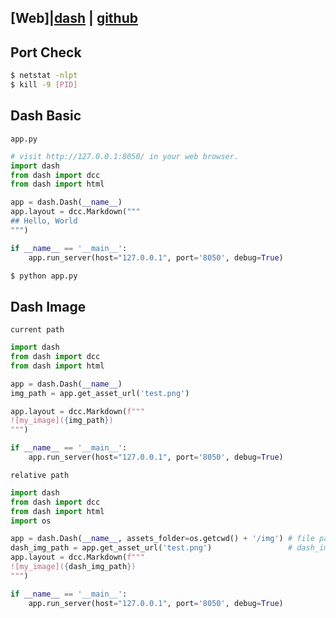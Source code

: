 ## [Web]|[dash](https://dash.plotly.com/) | [github](https://github.com/plotly/dash)

## Port Check
```bash
$ netstat -nlpt
$ kill -9 [PID]
```

## Dash Basic
`app.py`
```python
# visit http://127.0.0.1:8050/ in your web browser.
import dash
from dash import dcc
from dash import html

app = dash.Dash(__name__)
app.layout = dcc.Markdown("""
## Hello, World
""")

if __name__ == '__main__':
    app.run_server(host="127.0.0.1", port='8050', debug=True)
```
```bash
$ python app.py
```

## Dash Image
`current path`
```python
import dash
from dash import dcc
from dash import html

app = dash.Dash(__name__)
img_path = app.get_asset_url('test.png')

app.layout = dcc.Markdown(f"""
![my_image]({img_path})
""")

if __name__ == '__main__':
    app.run_server(host="127.0.0.1", port='8050', debug=True)
```
`relative path`
```python
import dash
from dash import dcc
from dash import html
import os

app = dash.Dash(__name__, assets_folder=os.getcwd() + '/img') # file path = ./img/test.png 
dash_img_path = app.get_asset_url('test.png')                 # dash_img_path = /assets/test.png
app.layout = dcc.Markdown(f"""
![my_image]({dash_img_path})
""")

if __name__ == '__main__':
    app.run_server(host="127.0.0.1", port='8050', debug=True)
```
